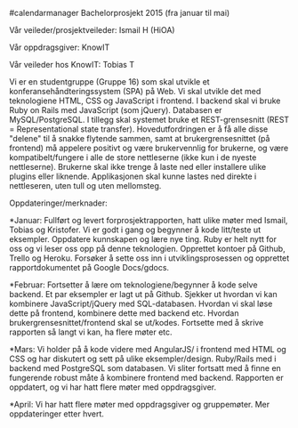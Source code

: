 #calendarmanager
Bachelorprosjekt 2015 (fra januar til mai)

Vår veileder/prosjektveileder: Ismail H (HiOA) 

Vår oppdragsgiver: KnowIT 

Vår veileder hos KnowIT: Tobias T

Vi er en studentgruppe (Gruppe 16) som skal utvikle et
konferansehåndteringssystem (SPA) på Web. Vi skal utvikle 
det med teknologiene HTML, CSS og JavaScript i frontend.
I backend skal vi bruke Ruby on Rails med JavaScript (som jQuery).
Databasen er MySQL/PostgreSQL. I tillegg skal systemet bruke
et REST-grensesnitt (REST = Representational state transfer).
Hovedutfordringen er å få alle disse "delene" til å snakke 
flytende sammen, samt at brukergrensesnittet (på frontend) må
appelere positivt og være brukervennlig for brukerne, og være 
kompatibelt/fungere i alle de store nettleserne (ikke kun i de 
nyeste nettleserne). Brukerne skal ikke trenge å laste ned 
eller installere ulike plugins eller liknende. Applikasjonen skal 
kunne lastes ned direkte i nettleseren, uten tull og uten mellomsteg.

Oppdateringer/merknader:

*Januar: Fullført og levert forprosjektrapporten, hatt ulike 
møter med Ismail, Tobias og Kristofer. Vi er godt i gang og
begynner å kode litt/teste ut eksempler. Oppdatere kunnskapen
og lære nye ting. Ruby er helt nytt for oss og vi leser oss 
opp på denne teknologien. Opprettet kontoer på Github, Trello
og Heroku. Forsøker å sette oss inn i utviklingsprosessen 
og opprettet rapportdokumentet på Google Docs/gdocs.

*Februar: Fortsetter å lære om teknologiene/begynner å kode
selve backend. Et par eksempler er lagt ut på Github. Sjekker
ut hvordan vi kan kombinere JavaScript/jQuery med SQL-databasen.
Hvordan vi skal løse dette på frontend, kombinere dette med 
backend etc. Hvordan brukergrensesnittet/frontend skal se ut/kodes. 
Fortsette med å skrive rapporten så langt vi kan, ha flere møter etc.

*Mars: Vi holder på å kode videre med AngularJS/ i frontend med 
HTML og CSS og har diskutert og sett på ulike eksempler/design. 
Ruby/Rails med i backend med PostgreSQL som databasen. Vi sliter fortsatt 
med å finne en fungerende robust måte å kombinere frontend med backend.
Rapporten er oppdatert, og vi har hatt flere møter med oppdragsgiver.

*April: Vi har hatt flere møter med oppdragsgiver og gruppemøter.
Mer oppdateringer etter hvert.

